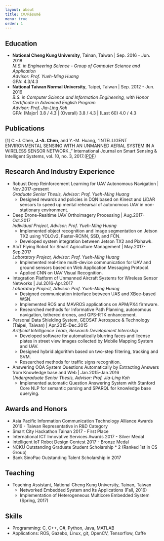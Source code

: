 ```yaml
---
layout: about
title: CV/Résumé
menu: true
order: 1
---
```


## Education
* **National Cheng Kung University**, Tainan, Taiwan | Sep. 2016 - Jun. 2018<br/>
*M.S. in Engineering Science - Group of Computer Science and Application*<br/>
*Advisor: Prof. Yueh-Ming Huang*<br/>
GPA: 4.3/4.3
* **National Taiwan Normal University**, Taipei, Taiwan | Sep. 2012 - Jun. 2016<br/>
*B.S. in Computer Science and Information Engineering, with Honor Certificate in Advanced English Program*<br/>
*Advisor: Prof. Jia-Ling Koh*<br/>
GPA: (Major) 3.8 / 4.3 | (Overall) 3.8 / 4.3 | (Last 60) 4.0 / 4.3

## Publications
[1] C.-J. Chen, **J.-A. Chen**, and Y.-M. Huang, “INTELLIGENT ENVIRONMENTAL SENSING WITH AN UNMANNED AERIAL SYSTEM IN A WIRELESS SENSOR NETWORK.,” International Journal on Smart Sensing & Intelligent Systems, vol. 10, no. 3, 2017.([PDF](http://s2is.org/Issues/v10/n3/papers/paper10.pdf))

## Research And Industry Experience
* Robust Deep Reinforcement Learning for UAV Autonomous Navigation \| Nov.2017-present<br/>
*Graduate Senior Thesis, Advisor: Prof. Yueh-Ming Huang*<br/>
	* Designed rewards and policies in DQN based on Kinect and LiDAR sensors to speed up mental rehearsal of autonomous UAV in non-stationary environment.<br/>
* Deep Drone-Realtime UAV Orthoimagery Processing \| Aug.2017-Oct.2017<br/>
*Individual Project, Advisor: Prof. Yueh-Ming Huang*<br/>
	* Implemented object recognition and image segmentation on Jetson TX2 using YOLOv2, Faster-RCNN, SSD, and FCN.
	* Developed system integration between Jetson TX2 and Pixhawk.<br/>
* AIoT Flying Robot for Smart Agriculture Management \| May.2017-Sep.2017<br/>
*Laboratory Project, Advisor: Prof. Yueh-Ming Huang*<br/>
	* Implemented real-time multi-device communication for UAV and ground sensors based on Web Application Messaging Protocol.
	* Applied CNN on UAV Visual Recognition.<br/>
* Integration Platform of Unmanned Aircraft Systems for Wireless Sensor Networks \| Jul.2016-Apr.2017<br/>
*Laboratory Project, Advisor: Prof. Yueh-Ming Huang*<br/>
	* Designed communication interface between UAS and XBee-based WSN.
	* Implemented ROS and MAVROS applications on APM/PX4 firmware.
	* Researched methods for Informative Path Planning, autonomous navigation, tethered drones, and GPS-RTK enhancement.<br/>
* Personal Data Shielding System, GEOSAT Aerospace & Technology (Taipei, Taiwan) \| Apr.2015-Dec.2015<br/>
*Artificial Intelligence Team, Research Development Internship*<br/>
	* Developed software for automatically blurring faces and license plates in street view images collected by Mobile Mapping System and UAV.
	* Designed hybrid algorithm based on two-step filtering, tracking and SVM.
	* Researched methods for traffic signs recognition.<br/>
* Answering OQA System Questions Automatically by Extracting Answers from Knowledge base and Web \| Jan.2015-Jan.2016<br/>
*Undergraduate Senior Thesis, Advisor: Prof. Jia-Ling Koh*<br/>
	* Implemented automatic Question Answering System with Stanford Core NLP for semantic parsing and SPARQL for knowledge base querying.

## Awards and Honors
* Asia Pacific Information Communication Technology Alliance Awards 2016 - Taiwan Representative in R&D Category
* Smart City Hackathon Tainan 2017 - First Place 
* International ICT Innovative Services Awards 2017 - Silver Medal
* Intelligent IoT Robot Design Contest 2017 - Bronze Medal
* NCKU Outstanding Graduate Student Scholarship * 2 (Ranked 1st in CS Group)
* Bank SinoPac Outstanding Talent Scholarship in 2017

## Teaching
* Teaching Assistant, National Cheng Kung University, Tainan, Taiwan<br/>
	* Networked Embedded System and Its Applications (Fall, 2016)
	* Implementation of Heterogeneous Multicore Embedded System (Spring, 2017)

## Skills
* Programming: C, C++, C#, Python, Java, MATLAB
* Applications: ROS, Gazebo, Linux, git, OpenCV, Tensorflow, Caffe
